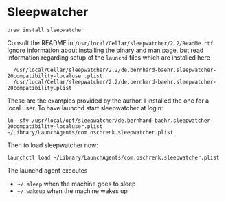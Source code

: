 # Sleepwatcher #

	brew install sleepwatcher

Consult the README in `/usr/local/Cellar/sleepwatcher/2.2/ReadMe.rtf`. Ignore information about installing the binary and man page,	but read information regarding setup of the `launchd` files which	are installed here

	  /usr/local/Cellar/sleepwatcher/2.2/de.bernhard-baehr.sleepwatcher-20compatibility-localuser.plist
	  /usr/local/Cellar/sleepwatcher/2.2/de.bernhard-baehr.sleepwatcher-20compatibility.plist

These are the examples provided by the author. I installed the one for a local user. To have launchd start sleepwatcher at login:

	ln -sfv /usr/local/opt/sleepwatcher/de.bernhard-baehr.sleepwatcher-20compatibility-localuser.plist ~/Library/LaunchAgents/com.oschrenk.sleepwatcher.plist

Then to load sleepwatcher now:

    launchctl load ~/Library/LaunchAgents/com.oschrenk.sleepwatcher.plist

The launchd agent executes
- `~/.sleep` when the machine goes to sleep
- `~/.wakeup` when the machine wakes up